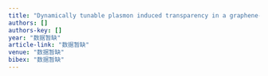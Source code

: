 ```yaml
---
title: "Dynamically tunable plasmon induced transparency in a graphene-based nanoribbon waveguide coupled with graphene rectangular resonators structure on sapphire substrate"
authors: []
authors-key: []
year: "数据暂缺"
article-link: "数据暂缺"
venue: "数据暂缺"
bibex: "数据暂缺"
---
```

